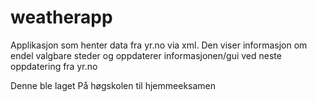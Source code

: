 # weatherapp

Applikasjon som henter data fra yr.no via xml.
Den viser informasjon om endel valgbare steder og oppdaterer informasjonen/gui ved neste oppdatering fra yr.no

Denne ble laget På høgskolen til hjemmeeksamen
